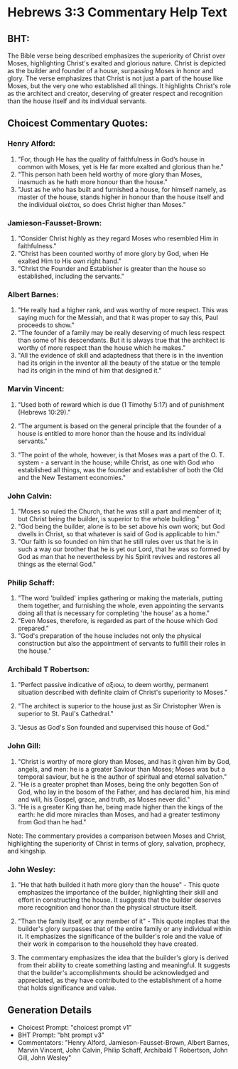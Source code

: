 # Hebrews 3:3 Commentary Help Text

## BHT:
The Bible verse being described emphasizes the superiority of Christ over Moses, highlighting Christ's exalted and glorious nature. Christ is depicted as the builder and founder of a house, surpassing Moses in honor and glory. The verse emphasizes that Christ is not just a part of the house like Moses, but the very one who established all things. It highlights Christ's role as the architect and creator, deserving of greater respect and recognition than the house itself and its individual servants.

## Choicest Commentary Quotes:
### Henry Alford:
1. "For, though He has the quality of faithfulness in God’s house in common with Moses, yet is He far more exalted and glorious than he."
2. "This person hath been held worthy of more glory than Moses, inasmuch as he hath more honour than the house."
3. "Just as he who has built and furnished a house, for himself namely, as master of the house, stands higher in honour than the house itself and the individual οἰκέται, so does Christ higher than Moses."

### Jamieson-Fausset-Brown:
1. "Consider Christ highly as they regard Moses who resembled Him in faithfulness."
2. "Christ has been counted worthy of more glory by God, when He exalted Him to His own right hand."
3. "Christ the Founder and Establisher is greater than the house so established, including the servants."

### Albert Barnes:
1. "He really had a higher rank, and was worthy of more respect. This was saying much for the Messiah, and that it was proper to say this, Paul proceeds to show."
2. "The founder of a family may be really deserving of much less respect than some of his descendants. But it is always true that the architect is worthy of more respect than the house which he makes."
3. "All the evidence of skill and adaptedness that there is in the invention had its origin in the inventor all the beauty of the statue or the temple had its origin in the mind of him that designed it."

### Marvin Vincent:
1. "Used both of reward which is due (1 Timothy 5:17) and of punishment (Hebrews 10:29)."

2. "The argument is based on the general principle that the founder of a house is entitled to more honor than the house and its individual servants."

3. "The point of the whole, however, is that Moses was a part of the O. T. system - a servant in the house; while Christ, as one with God who established all things, was the founder and establisher of both the Old and the New Testament economies."

### John Calvin:
1. "Moses so ruled the Church, that he was still a part and member of it; but Christ being the builder, is superior to the whole building."
2. "God being the builder, alone is to be set above his own work; but God dwells in Christ, so that whatever is said of God is applicable to him."
3. "Our faith is so founded on him that he still rules over us that he is in such a way our brother that he is yet our Lord, that he was so formed by God as man that he nevertheless by his Spirit revives and restores all things as the eternal God."

### Philip Schaff:
1. "The word 'builded' implies gathering or making the materials, putting them together, and furnishing the whole, even appointing the servants doing all that is necessary for completing 'the house' as a home."
2. "Even Moses, therefore, is regarded as part of the house which God prepared."
3. "God's preparation of the house includes not only the physical construction but also the appointment of servants to fulfill their roles in the house."

### Archibald T Robertson:
1. "Perfect passive indicative of αξιοω, to deem worthy, permanent situation described with definite claim of Christ's superiority to Moses." 

2. "The architect is superior to the house just as Sir Christopher Wren is superior to St. Paul's Cathedral." 

3. "Jesus as God's Son founded and supervised this house of God."

### John Gill:
1. "Christ is worthy of more glory than Moses, and has it given him by God, angels, and men: he is a greater Saviour than Moses; Moses was but a temporal saviour, but he is the author of spiritual and eternal salvation."
2. "He is a greater prophet than Moses, being the only begotten Son of God, who lay in the bosom of the Father, and has declared him, his mind and will, his Gospel, grace, and truth, as Moses never did."
3. "He is a greater King than he, being made higher than the kings of the earth: he did more miracles than Moses, and had a greater testimony from God than he had."

Note: The commentary provides a comparison between Moses and Christ, highlighting the superiority of Christ in terms of glory, salvation, prophecy, and kingship.

### John Wesley:
1. "He that hath builded it hath more glory than the house" - This quote emphasizes the importance of the builder, highlighting their skill and effort in constructing the house. It suggests that the builder deserves more recognition and honor than the physical structure itself.

2. "Than the family itself, or any member of it" - This quote implies that the builder's glory surpasses that of the entire family or any individual within it. It emphasizes the significance of the builder's role and the value of their work in comparison to the household they have created.

3. The commentary emphasizes the idea that the builder's glory is derived from their ability to create something lasting and meaningful. It suggests that the builder's accomplishments should be acknowledged and appreciated, as they have contributed to the establishment of a home that holds significance and value.


## Generation Details
- Choicest Prompt: "choicest prompt v1"
- BHT Prompt: "bht prompt v3"
- Commentators: "Henry Alford, Jamieson-Fausset-Brown, Albert Barnes, Marvin Vincent, John Calvin, Philip Schaff, Archibald T Robertson, John Gill, John Wesley"
